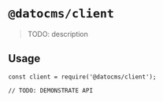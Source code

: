 # `@datocms/client`

> TODO: description

## Usage

```
const client = require('@datocms/client');

// TODO: DEMONSTRATE API
```

